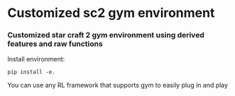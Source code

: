 # Customized sc2 gym environment
### Customized star craft 2 gym environment using derived features and raw functions
Install environment:
```
pip install -e.
```

You can use any RL framework that supports gym to easily plug in and play
